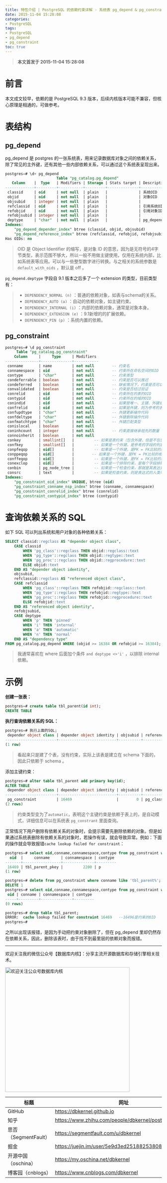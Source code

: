 ```yaml
---
title: 特性介绍 | PostgreSQL 的依赖约束详解 - 系统表 pg_depend & pg_constraint
date: 2015-11-04 15:28:08
categories:
- PostgreSQL
tags:
- PostgreSQL
- pg_depend
- pg_constraint
toc: true
---
```


<!-- more -->

>**本文首发于 2015-11-04 15:28:08**

# 前言

本文成文较早，依赖的是 PostgreSQL 9.3 版本，后续内核版本可能不兼容，但核心原理是相通的，可做参考。

# 表结构

## pg_depend

pg_depend 是 postgres 的一张系统表，用来记录数据库对象之间的依赖关系，除了常见的主外键，还有其他一些内部依赖关系，可以通过这个系统表呈现出来。

```sql
postgres=# \d+ pg_depend
                       Table "pg_catalog.pg_depend"
   Column    |  Type   | Modifiers | Storage | Stats target | Description
-------------+---------+-----------+---------+--------------+-------------
 classid     | oid     | not null  | plain   |              | 系统OID
 objid       | oid     | not null  | plain   |              | 对象OID
 objsubid    | integer | not null  | plain   |              |
 refclassid  | oid     | not null  | plain   |              | 引用系统OID
 refobjid    | oid     | not null  | plain   |              | 引用对象ID
 refobjsubid | integer | not null  | plain   |              |
 deptype     | "char"  | not null  | plain   |              | pg_depend类型
Indexes:
    "pg_depend_depender_index" btree (classid, objid, objsubid)
    "pg_depend_reference_index" btree (refclassid, refobjid, refobjsubid)
Has OIDs: no
```
>OID 是 Object Identifier 的缩写，是对象 ID 的意思，因为是无符号的4字节类型，表示范围不够大，所以一般不用做主键使用，仅用在系统内部，比如系统表等应用。可以与一些整型数字进行转换。与之相关的系统参数是 `default_with_oids` ，默认是 off 。

`pg_depend.deptype` 字段自 9.1 版本之后多了一个 extension 的类型，目前类型有：

>- `DEPENDENCY_NORMAL (n)` ：普通的依赖对象，如表与schema的关系。
>- `DEPENDENCY_AUTO (a)` ：自动的依赖对象，如主键约束。
>- `DEPENDENCY_INTERNAL (i)` ：内部的依赖对象，通常是对象本身。
>- `DEPENDENCY_EXTENSION (e)` ：9.1新增的的扩展依赖。
>- `DEPENDENCY_PIN (p)` ：系统内置的依赖。


## pg_constraint

```sql
postgres=# \d pg_constraint
     Table "pg_catalog.pg_constraint"
    Column     |     Type     | Modifiers
---------------+--------------+-----------
 conname       | name         | not null        -- 约束名
 connamespace  | oid          | not null        -- 约束所在命名空间的OID
 contype       | "char"       | not null        -- 约束类型
 condeferrable | boolean      | not null        -- 约束是否可以推迟
 condeferred   | boolean      | not null        -- 缺省情况下，约束是否可以推迟
 convalidated  | boolean      | not null        -- 约束是否经过验证
 conrelid      | oid          | not null        -- 约束所在的表的OID
 contypid      | oid          | not null        -- 约束所在的域的OID
 conindid      | oid          | not null        -- 如果是唯一、主键、外键或排除约束，则为支持这个约束的索引；否则为0
 confrelid     | oid          | not null        -- 如果是外键，则为参考的表；否则为 0
 confupdtype   | "char"       | not null        -- 外键更新操作代码
 confdeltype   | "char"       | not null        -- 外键删除操作代码
 confmatchtype | "char"       | not null        -- 外键匹配类型
 conislocal    | boolean      | not null
 coninhcount   | integer      | not null        -- 约束直接继承祖先的数量
 connoinherit  | boolean      | not null
 conkey        | smallint[]   |         -- 如果是表约束（包含外键，但是不包含约束触发器），则是约束字段的列表
 confkey       | smallint[]   |         -- 如果是一个外键，是参考的字段的列表
 conpfeqop     | oid[]        |         -- 如果是一个外键，是PK = FK比较的相等操作符的列表
 conppeqop     | oid[]        |        -- 如果是一个外键，是PK = PK比较的相等操作符的列表
 conffeqop     | oid[]        |         -- 如果是一个外键，是FK = FK比较的相等操作符的列表
 conexclop     | oid[]        |         -- 如果是一个排除约束，是每个字段排除操作符的列表
 conbin        | pg_node_tree |         -- 如果是一个检查约束，那就是其表达式的内部形式
 consrc        | text         |         -- 如果是检查约束，则是表达式的人类可读形式
Indexes:
    "pg_constraint_oid_index" UNIQUE, btree (oid)
    "pg_constraint_conname_nsp_index" btree (conname, connamespace)
    "pg_constraint_conrelid_index" btree (conrelid)
    "pg_constraint_contypid_index" btree (contypid)
```

# 查询依赖关系的 SQL

如下 SQL 可以列出系统和用户对象的各种依赖关系：

```sql
SELECT classid::regclass AS "depender object class",
    CASE classid
        WHEN 'pg_class'::regclass THEN objid::regclass::text
        WHEN 'pg_type'::regclass THEN objid::regtype::text
        WHEN 'pg_proc'::regclass THEN objid::regprocedure::text
        ELSE objid::text
    END AS "depender object identity",
    objsubid,
    refclassid::regclass AS "referenced object class",
    CASE refclassid
        WHEN 'pg_class'::regclass THEN refobjid::regclass::text
        WHEN 'pg_type'::regclass THEN refobjid::regtype::text
        WHEN 'pg_proc'::regclass THEN refobjid::regprocedure::text
        ELSE refobjid::text
    END AS "referenced object identity",
    refobjsubid,
    CASE deptype
        WHEN 'p' THEN 'pinned'
        WHEN 'i' THEN 'internal'
        WHEN 'a' THEN 'automatic'
        WHEN 'n' THEN 'normal'
    END AS "dependency type"
FROM pg_catalog.pg_depend WHERE (objid >= 16384 OR refobjid >= 16384);
```
>我通常喜欢在 where 后面加个条件 `and deptype <>'i'` ，以排除 internal 依赖。


# 示例

**创建一张表：**
```sql
postgres=# create table tbl_parent(id int);
CREATE TABLE
```

**执行查询依赖关系的 SQL：**
```sql
postgres=# 执行上面的SQL;
 depender object class | depender object identity | objsubid | referenced object class | referenced object identity | refobjsubid | dependency type
-----------------------+--------------------------+----------+-------------------------+------------- pg_class              | tbl_parent               |        0 | pg_namespace            | 2200                       |           0 | normal
(1 row)
```
>看起来只是建了个表，没有约束，实际上该表是建立在 schema 下面的，因此只依赖于 schema 。

添加主键约束：
```sql
postgres=# alter table tbl_parent add primary key(id);
ALTER TABLE
 depender object class | depender object identity | objsubid | referenced object class | referenced object identity | refobjsubid | dependency type
-----------------------+--------------------------+----------+-------------------------+------- pg_class              | tbl_parent               |        0 | pg_namespace            | 2200                       |           0 | normal
 pg_constraint         | 16469                    |        0 | pg_class                | tbl_parent                 |           1 | automatic
(2 rows)
```
>约束类型变为了`automatic`，表明这个主键约束是依赖于表上的，是自动模式，详细信息可以在系统表 `pg_constrant` 里面查询。

正常情况下用户删除有依赖关系的对象时，会提示需要先删除依赖的对象。但是如果通过系统表删除有依赖关系的对象时，若操作有误，就会导致异常。例如：下面的操作就会导致报错`cache lookup failed for constraint`：
```sql
postgres=# select oid,conname,connamespace,contype from pg_constraint where conname like 'tbl_parent%';
  oid  |     conname     | connamespace | contype
-------+-----------------+--------------+---------
 16469 | tbl_parent_pkey |         2200 | p
(1 row)

postgres=# delete from pg_constraint where conname like 'tbl_parent%';
DELETE 1
postgres=# select oid,conname,connamespace,contype from pg_constraint where conname like 'tbl_parent%';
 oid | conname | connamespace | contype
-----+---------+--------------+---------
(0 rows)

postgres=# drop table tbl_parent;
ERROR:  cache lookup failed for constraint 16469   --16496是约束的OID
postgres=#
```

之所以出现该报错，是因为手动把约束对象删除了，但在 pg_depend 里却仍然存在依赖关系，因此，删除该表时，由于找不到最里层的依赖对象而报错。

----

欢迎关注我的微信公众号【数据库内核】：分享主流开源数据库和存储引擎相关技术。

<img src="https://dbkernel-1306518848.cos.ap-beijing.myqcloud.com/wechat/my-wechat-official-account.png" width="400" height="400" alt="欢迎关注公众号数据库内核" align="center"/>


| 标题                 | 网址                                                  |
| -------------------- | ----------------------------------------------------- |
| GitHub               | https://dbkernel.github.io                            |
| 知乎                 | https://www.zhihu.com/people/dbkernel/posts           |
| 思否（SegmentFault） | https://segmentfault.com/u/dbkernel                   |
| 掘金                 | https://juejin.im/user/5e9d3ed251882538083fed1f/posts |
| 开源中国（oschina）  | https://my.oschina.net/dbkernel                       |
| 博客园（cnblogs）    | https://www.cnblogs.com/dbkernel                      |

